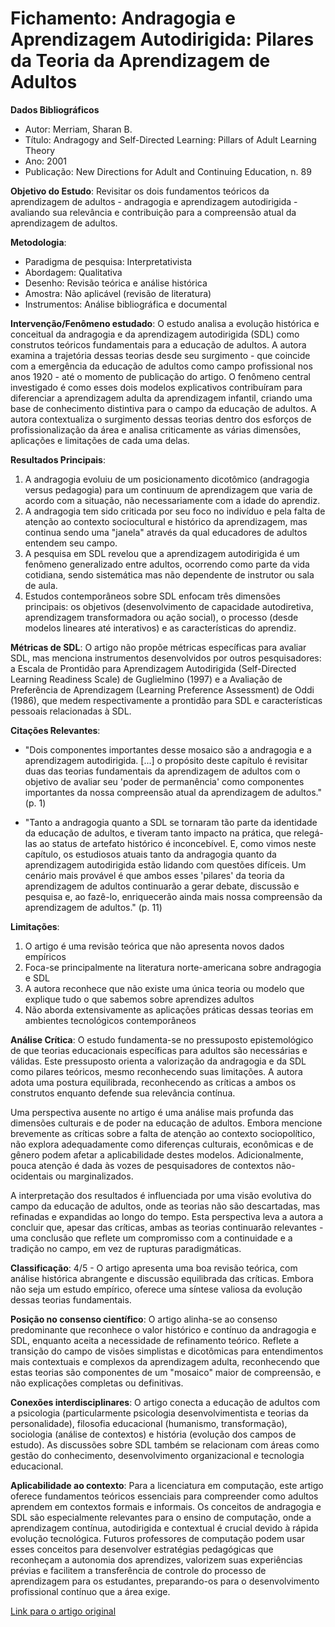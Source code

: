 # Fichamento: Andragogia e Aprendizagem Autodirigida: Pilares da Teoria da Aprendizagem de Adultos

**Dados Bibliográficos**

- Autor: Merriam, Sharan B.
- Título: Andragogy and Self-Directed Learning: Pillars of Adult Learning Theory
- Ano: 2001
- Publicação: New Directions for Adult and Continuing Education, n. 89

**Objetivo do Estudo**: Revisitar os dois fundamentos teóricos da aprendizagem de adultos - andragogia e aprendizagem autodirigida - avaliando sua relevância e contribuição para a compreensão atual da aprendizagem de adultos.

**Metodologia**:

- Paradigma de pesquisa: Interpretativista
- Abordagem: Qualitativa
- Desenho: Revisão teórica e análise histórica
- Amostra: Não aplicável (revisão de literatura)
- Instrumentos: Análise bibliográfica e documental

**Intervenção/Fenômeno estudado**: O estudo analisa a evolução histórica e conceitual da andragogia e da aprendizagem autodirigida (SDL) como construtos teóricos fundamentais para a educação de adultos. A autora examina a trajetória dessas teorias desde seu surgimento - que coincide com a emergência da educação de adultos como campo profissional nos anos 1920 - até o momento de publicação do artigo. O fenômeno central investigado é como esses dois modelos explicativos contribuíram para diferenciar a aprendizagem adulta da aprendizagem infantil, criando uma base de conhecimento distintiva para o campo da educação de adultos. A autora contextualiza o surgimento dessas teorias dentro dos esforços de profissionalização da área e analisa criticamente as várias dimensões, aplicações e limitações de cada uma delas.

**Resultados Principais**:

1. A andragogia evoluiu de um posicionamento dicotômico (andragogia versus pedagogia) para um continuum de aprendizagem que varia de acordo com a situação, não necessariamente com a idade do aprendiz.
2. A andragogia tem sido criticada por seu foco no indivíduo e pela falta de atenção ao contexto sociocultural e histórico da aprendizagem, mas continua sendo uma "janela" através da qual educadores de adultos entendem seu campo.
3. A pesquisa em SDL revelou que a aprendizagem autodirigida é um fenômeno generalizado entre adultos, ocorrendo como parte da vida cotidiana, sendo sistemática mas não dependente de instrutor ou sala de aula.
4. Estudos contemporâneos sobre SDL enfocam três dimensões principais: os objetivos (desenvolvimento de capacidade autodiretiva, aprendizagem transformadora ou ação social), o processo (desde modelos lineares até interativos) e as características do aprendiz.

**Métricas de SDL**: O artigo não propõe métricas específicas para avaliar SDL, mas menciona instrumentos desenvolvidos por outros pesquisadores: a Escala de Prontidão para Aprendizagem Autodirigida (Self-Directed Learning Readiness Scale) de Guglielmino (1997) e a Avaliação de Preferência de Aprendizagem (Learning Preference Assessment) de Oddi (1986), que medem respectivamente a prontidão para SDL e características pessoais relacionadas à SDL.

**Citações Relevantes**:

- "Dois componentes importantes desse mosaico são a andragogia e a aprendizagem autodirigida. [...] o propósito deste capítulo é revisitar duas das teorias fundamentais da aprendizagem de adultos com o objetivo de avaliar seu 'poder de permanência' como componentes importantes da nossa compreensão atual da aprendizagem de adultos." (p. 1)

- "Tanto a andragogia quanto a SDL se tornaram tão parte da identidade da educação de adultos, e tiveram tanto impacto na prática, que relegá-las ao status de artefato histórico é inconcebível. E, como vimos neste capítulo, os estudiosos atuais tanto da andragogia quanto da aprendizagem autodirigida estão lidando com questões difíceis. Um cenário mais provável é que ambos esses 'pilares' da teoria da aprendizagem de adultos continuarão a gerar debate, discussão e pesquisa e, ao fazê-lo, enriquecerão ainda mais nossa compreensão da aprendizagem de adultos." (p. 11)

**Limitações**:

1. O artigo é uma revisão teórica que não apresenta novos dados empíricos
2. Foca-se principalmente na literatura norte-americana sobre andragogia e SDL
3. A autora reconhece que não existe uma única teoria ou modelo que explique tudo o que sabemos sobre aprendizes adultos
4. Não aborda extensivamente as aplicações práticas dessas teorias em ambientes tecnológicos contemporâneos

**Análise Crítica**:
O estudo fundamenta-se no pressuposto epistemológico de que teorias educacionais específicas para adultos são necessárias e válidas. Este pressuposto orienta a valorização da andragogia e da SDL como pilares teóricos, mesmo reconhecendo suas limitações. A autora adota uma postura equilibrada, reconhecendo as críticas a ambos os construtos enquanto defende sua relevância contínua.

Uma perspectiva ausente no artigo é uma análise mais profunda das dimensões culturais e de poder na educação de adultos. Embora mencione brevemente as críticas sobre a falta de atenção ao contexto sociopolítico, não explora adequadamente como diferenças culturais, econômicas e de gênero podem afetar a aplicabilidade destes modelos. Adicionalmente, pouca atenção é dada às vozes de pesquisadores de contextos não-ocidentais ou marginalizados.

A interpretação dos resultados é influenciada por uma visão evolutiva do campo da educação de adultos, onde as teorias não são descartadas, mas refinadas e expandidas ao longo do tempo. Esta perspectiva leva a autora a concluir que, apesar das críticas, ambas as teorias continuarão relevantes - uma conclusão que reflete um compromisso com a continuidade e a tradição no campo, em vez de rupturas paradigmáticas.

**Classificação**: 4/5 - O artigo apresenta uma boa revisão teórica, com análise histórica abrangente e discussão equilibrada das críticas. Embora não seja um estudo empírico, oferece uma síntese valiosa da evolução dessas teorias fundamentais.

**Posição no consenso científico**: O artigo alinha-se ao consenso predominante que reconhece o valor histórico e contínuo da andragogia e SDL, enquanto aceita a necessidade de refinamento teórico. Reflete a transição do campo de visões simplistas e dicotômicas para entendimentos mais contextuais e complexos da aprendizagem adulta, reconhecendo que estas teorias são componentes de um "mosaico" maior de compreensão, e não explicações completas ou definitivas.

**Conexões interdisciplinares**: O artigo conecta a educação de adultos com a psicologia (particularmente psicologia desenvolvimentista e teorias da personalidade), filosofia educacional (humanismo, transformação), sociologia (análise de contextos) e história (evolução dos campos de estudo). As discussões sobre SDL também se relacionam com áreas como gestão do conhecimento, desenvolvimento organizacional e tecnologia educacional.

**Aplicabilidade ao contexto**: Para a licenciatura em computação, este artigo oferece fundamentos teóricos essenciais para compreender como adultos aprendem em contextos formais e informais. Os conceitos de andragogia e SDL são especialmente relevantes para o ensino de computação, onde a aprendizagem contínua, autodirigida e contextual é crucial devido à rápida evolução tecnológica. Futuros professores de computação podem usar esses conceitos para desenvolver estratégias pedagógicas que reconheçam a autonomia dos aprendizes, valorizem suas experiências prévias e facilitem a transferência de controle do processo de aprendizagem para os estudantes, preparando-os para o desenvolvimento profissional contínuo que a área exige.

[Link para o artigo original](../../referencial_Teorico/aprendizage_autodirigida/Artigos/Andragogy%20and%20Self-Directed%20Learning_Pillars%20of%20Adult%20Learning%20Theory.md)
